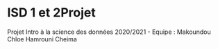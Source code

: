 # ISD 1 et 2Projet
Projet Intro à la science des données 2020/2021 - Equipe : Makoundou Chloe Hamrouni Cheima
